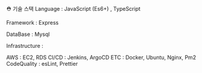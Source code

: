 ⛑ 기술 스택
Language : JavaScript (Es6+) , TypeScript

Framework : Express

DataBase : Mysql

Infrastructure :

AWS : EC2, RDS
CI/CD : Jenkins, ArgoCD
ETC : Docker, Ubuntu, Nginx, Pm2
CodeQuality : esLint, Prettier
